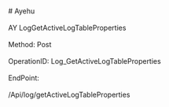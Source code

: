 <br>#     Ayehu</br>
<br>AY LogGetActiveLogTableProperties</br>
<br>Method: Post</br>
<br>OperationID: Log_GetActiveLogTableProperties</br>
<br>EndPoint:</br>
<br>/Api/log/getActiveLogTableProperties</br>
